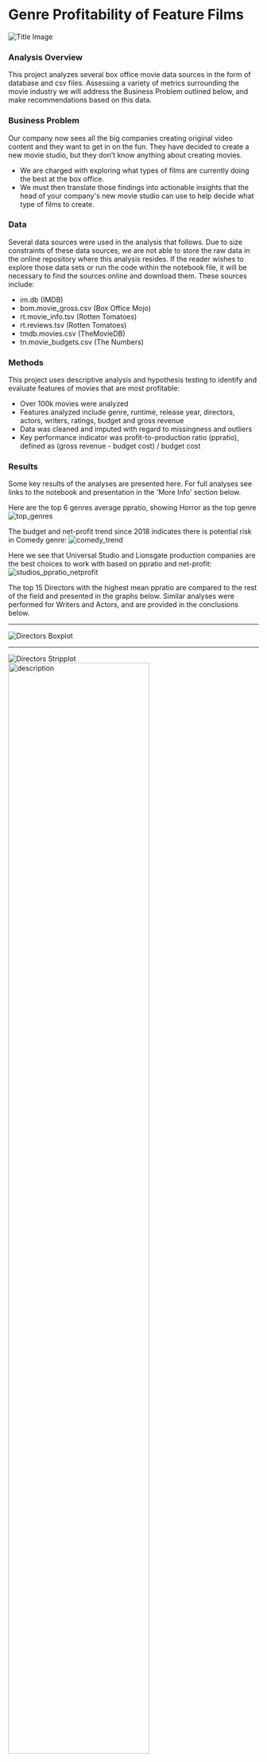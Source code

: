 # Genre Profitability of Feature Films
![Title Image](./images/title_pic.png)


### Analysis Overview

This project analyzes several box office movie data sources in the form of database and csv files. Assessing a variety of metrics surrounding the movie industry we will address the Business Problem outlined below, and make recommendations based on this data.

### Business Problem

Our company now sees all the big companies creating original video content and they want to get in on the fun. They have decided to create a new movie studio, but they don’t know anything about creating movies.

- We are charged with exploring what types of films are currently doing the best at the box office.
- We must then translate those findings into actionable insights that the head of your company's new movie studio can use to help decide what type of films to create.


### Data

Several data sources were used in the analysis that follows. Due to size constraints of these data sources, we are not able to store the raw data in the online repository where this analysis resides. If the reader wishes to explore those data sets or run the code within the notebook file, it will be necessary to find the sources online and download them. These sources include:

- im.db (IMDB)
- bom.movie_gross.csv (Box Office Mojo)
- rt.movie_info.tsv (Rotten Tomatoes)
- rt.reviews.tsv (Rotten Tomatoes)
- tmdb.movies.csv (TheMovieDB)
- tn.movie_budgets.csv (The Numbers)

### Methods


This project uses descriptive analysis and hypothesis testing to identify and evaluate features of movies that are most profitable:
- Over 100k movies were analyzed
- Features analyzed include genre, runtime, release year, directors, actors, writers, ratings, budget and gross revenue
- Data was cleaned and imputed with regard to missingness and outliers
- Key performance indicator was profit-to-production ratio (ppratio), defined as (gross revenue - budget cost) / budget cost


### Results
Some key results of the analyses are presented here.  For full analyses see links to the notebook and presentation in the 'More Info' section below.

Here are the top 6 genres average ppratio, showing Horror as the top genre
![top_genres](images/top_genres.png)

The budget and net-profit trend since 2018 indicates there is potential risk in Comedy genre:
![comedy_trend](images/comedy_trend.png)

Here we see that Universal Studio and Lionsgate production companies are the best choices to work with based on ppratio and net-profit:
![studios_ppratio_netprofit](images/studios_ppratio_netprofit.png)

The top 15 Directors with the highest mean ppratio are compared to the rest of the field and presented in the graphs below. Similar analyses were performed for Writers and Actors, and are provided in the conclusions below.

---
![Directors Boxplot](images/boxplot_directors.png)

---
![Directors Stripplot](images/stripplot_directors.png)
<img src="./Images/stripplot_directors.png" alt="description" width="75%" height="auto">

---

# Conclusions

Based on the analysis, a movie project with the highest potential for increased ppratio (see definition in 'Methods' above) will include these features:

- Length: Feature Film (40+ Minutes)
- Genre: Horror (Subgenre: Horror-Thriller)
- Studio: Universal (Runner-up: Lionsgate)
- Release Month: February
- Directors, Writers, Actors:
    - Preference placed on historically high ppratio performers:
        - Directors:
            - James Wan, Christopher Landon, David O. Russell, Tim Story, Steven Soderberg, 
            - Will Gluck, Paul Feig, Nicholas Stoller, Jon M. Chu, 
            - John Madden, Tyler Perry, Jonathan Levine, Clint Eastwood, Francis Lawrence, Jaume Collet-Serra
        - Writers:
            - Oren Peli, Christopher Landon, James DeMonaco, Damien Chazelle, Eli Roth,
            - Scott Derrickson,Michael H. Weber, Scott Neustadter,Ken Daurio,Cinco Paul,Stephen King,
            - Jonah Hill, Suzanne Collins, Stephen Susco, Ryan Engle
        - Actors:
            - Octavia Spencer, Catherine Keener, Rose Byrne, Ethan Hawke, Mahershala Ali, 
            - Michael B. Jordan, Patrick Wilson, Naomie Harris, Gabrielle Union, Olivia Munn, 
            - Lena Headey, Frank Grillo, Mary Elizabeth Winstead, John Corbett, Michael Ealy
​

# Next Steps
- Investigate pursuing a relationship with Blumhouse Productions, a driving force in horror, producing over 200 movies and TV-series with theatrical grosses of almost $6 million in global box office
- Investigate pursuing a Production/Distribution agreement with Universal Studios
- Attend movie festivals to make business connections, i.e. Sundance, TIFF, Cannes, Telluride, Venice, Berlin, Tribeca
- Investigate potential business roadblocks concerning SAG-strike, Sales Agents, Theatrical-Release, Streamers



## For More Information

To see the full data analysis check out the [Jupyter Notebook](./Movies_EDA_Notebook.ipynb) or review the [presentation](./Movies_EDA_Presentation.pdf)

For any additional questions contact Emma Scotson or Dale DeFord

Emma Scotson: emmascotson112@gmail.com

Dale Deford: daledeford@gmail.com


## Repository Structure

```
├── images
├── README.md
├── Movies_EDA_Presentation.pdf
└── Movies_EDA_Notebook.ipynb
```


```python

```
